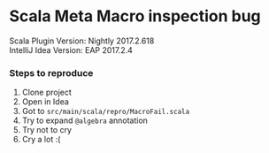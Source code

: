 # Scala Meta Macro inspection bug

Scala Plugin Version: Nightly 2017.2.618  
IntelliJ Idea Version: EAP 2017.2.4

### Steps to reproduce
1. Clone project
1. Open in Idea
1. Got to `src/main/scala/repro/MacroFail.scala`
1. Try to expand `@algebra` annotation
1. Try not to cry
1. Cry a lot :(
